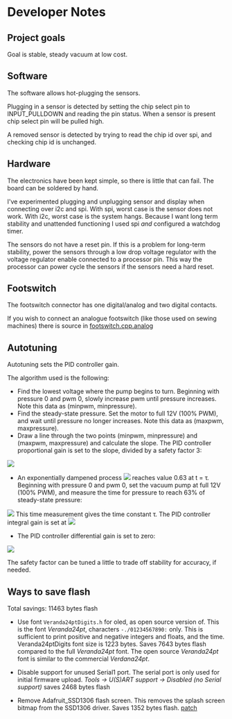 # Developer Notes

## Project goals

Goal is stable, steady vacuum at low cost.

## Software

The software allows hot-plugging the sensors. 

Plugging in a sensor is detected by setting the chip select pin to INPUT_PULLDOWN and reading the pin status. When a sensor is present chip select pin will be pulled high.

A removed sensor is detected by trying to read the chip id over spi, and checking chip id is unchanged.

## Hardware

The electronics have been kept simple, so there is little that can fail. The board can be soldered by hand.

I've experimented plugging and unplugging sensor and display when connecting over i2c and spi. With spi, worst case is the sensor does not work. With i2c, worst case is the system hangs. Because I want long term stability and unattended functioning I used spi *and* configured a watchdog timer.

The sensors do not have a reset pin. If this is a problem for long-term stability, power the sensors through a low drop voltage regulator with the voltage regulator enable connected to a processor pin. This way the processor can power cycle the sensors if the sensors need a hard reset.

## Footswitch

The footswitch connector has one digital/analog and two digital contacts. 

If you wish to connect an analogue footswitch (like those used on sewing machines) there is source in [footswitch.cpp.analog](arduino/vacuumcontroller/attic/footswitch.cpp.analog)

## Autotuning

Autotuning sets the PID controller gain.

The algorithm used is the following:

- Find the lowest voltage where the pump begins to turn.
Beginning with pressure 0 and pwm 0, slowly increase pwm until pressure increases. Note this data as (minpwm, minpressure).
- Find the steady-state pressure.
Set the motor to full 12V (100% PWM), and wait until pressure no longer increases. Note this data as (maxpwm, maxpressure).
- Draw a line through the two points (minpwm, minpressure) and (maxpwm, maxpressure) and calculate the slope. The PID controller proportional gain is set to the slope, divided by a safety factor 3:

<img src="https://render.githubusercontent.com/render/math?math=K_{p}= \frac{1}{3}\cdot\frac{maxpwm-minpwm}{maxpressure-minpressure}">

- An exponentially dampened process <img src="https://render.githubusercontent.com/render/math?math=y(t)=1-e^{-\frac{t}{\tau}}">
reaches value 0.63 at t = &tau;. Beginning with pressure 0 and pwm 0, set the vacuum pump at full 12V (100% PWM), and measure the time for pressure to reach 63% of steady-state pressure:
<img src="https://render.githubusercontent.com/render/math?math=pressure=minpressure\%2b{0.63}\cdot(maxpressure-minpressure)">
This time measurement gives the time constant &tau;. The PID controller integral gain is set at
 
<img src="https://render.githubusercontent.com/render/math?math=K_{i}= \frac{K_{p}}{\tau}">

- The PID controller differential gain is set to zero:

<img src="https://render.githubusercontent.com/render/math?math=K_{d}= 0">

The safety factor can be tuned a little to trade off stability for accuracy, if needed.

## Ways to save flash

Total savings: 11463 bytes flash

- Use font ``Veranda24ptDigits.h`` for oled, as open source version of. This is the font *Veranda24pt*, characters ``-./01234567890:`` only. This is sufficient to print positive and negative integers and floats, and the time. Veranda24ptDigits font size is 1223 bytes. Saves 7643 bytes flash compared to the full *Veranda24pt* font. The open source *Veranda24pt* font is similar to the commercial *Verdana24pt*.

- Disable support for unused Serial1 port. The serial port is only used for initial firmware upload. 
  *Tools -> U(S)ART support -> Disabled (no Serial support)*
  saves 2468 bytes flash

- Remove Adafruit_SSD1306 flash screen.
  This removes the splash screen bitmap from the SSD1306 driver. Saves 1352 bytes flash.
  [patch](arduino/libraries/Adafruit_SSD1306.patch)

